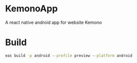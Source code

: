 # KemonoApp
A react native android app for website Kemono

# Build
```bat
eas build -p android --profile preview --platform android
```
